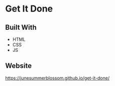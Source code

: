 # Get It Done

## Built With
* HTML
* CSS
* JS

## Website
https://junesummerblossom.github.io/get-it-done/
